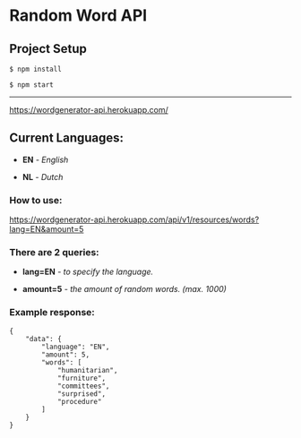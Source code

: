 # Random Word API
## Project Setup
`$ npm install`

`$ npm start`

***

https://wordgenerator-api.herokuapp.com/
## Current Languages:
- **EN** *- English*

- **NL** *- Dutch*

### How to use:

https://wordgenerator-api.herokuapp.com/api/v1/resources/words?lang=EN&amount=5

### There are 2 queries:

- **lang=EN** *- to specify the language.*

- **amount=5** *- the amount of random words. (max. 1000)*

### Example response:
```
{
    "data": {
        "language": "EN",
        "amount": 5,
        "words": [
            "humanitarian",
            "furniture",
            "committees",
            "surprised",
            "procedure"
        ]
    }
}
```
